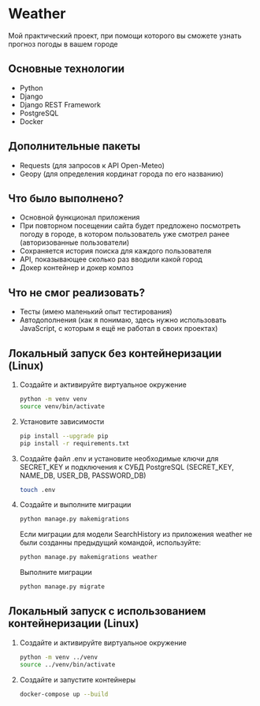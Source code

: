 # Weather
Мой практический проект, при помощи которого вы сможете узнать прогноз погоды в вашем городе
## Основные технологии
* Python
* Django
* Django REST Framework
* PostgreSQL
* Docker
## Дополнительные пакеты
* Requests (для запросов к API Open-Meteo)
* Geopy (для определения кординат города по его названию)
## Что было выполнено?
* Основной функционал приложения
* При повторном посещении сайта будет предложено посмотреть погоду в городе, в котором пользователь уже смотрел ранее (авторизованные пользователи)
* Сохраняется история поиска для каждого пользователя
* API, показывающее сколько раз вводили какой город
* Докер контейнер и докер композ
## Что не смог реализовать?
* Тесты (имею маленький опыт тестирования)
* Автодополнения (как я понимаю, здесь нужно использовать JavaScript, с которым я ещё не работал в своих проектах)
## Локальный запуск без контейнеризации (Linux)
1. Создайте и активируйте виртуальное окружение
   ```bash
   python -m venv venv
   source venv/bin/activate
   ```

2. Установите зависимости
   ```bash
   pip install --upgrade pip
   pip install -r requirements.txt
   ```

3. Создайте файл .env и установите необходимые ключи для SECRET_KEY и подключения к СУБД PostgreSQL (SECRET_KEY, NAME_DB, USER_DB, PASSWORD_DB)
   ```bash
   touch .env
   ```

5. Создайте и выполните миграции
   ```bash
   python manage.py makemigrations
   ```
   Если миграции для модели SearchHistory из приложения weather не были созданны предыдущий командой, используйте:
   ```bash
   python manage.py makemigrations weather
   ```
   Выполните миграции
   ```bash
   python manage.py migrate
   ```
## Локальный запуск с использованием контейнеризации (Linux)
1. Создайте и активируйте виртуальное окружение
   ```bash
   python -m venv ../venv
   source ../venv/bin/activate
   ```
2. Создайте и запустите контейнеры
   ```bash
   docker-compose up --build
   ```
